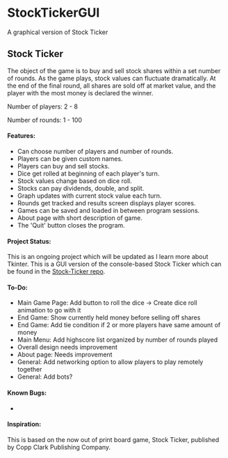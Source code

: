 # StockTickerGUI
A graphical version of Stock Ticker

## Stock Ticker

The object of the game is to buy and sell stock shares within a set number of rounds. As the game plays, stock values can fluctuate dramatically. At the end of the final round, all shares are sold off at market value, and the player with the most money is declared the winner.

Number of players: 2 - 8

Number of rounds: 1 - 100

#### Features:

* Can choose number of players and number of rounds.
* Players can be given custom names.
* Players can buy and sell stocks.
* Dice get rolled at beginning of each player's turn.
* Stock values change based on dice roll.
* Stocks can pay dividends, double, and split.
* Graph updates with current stock value each turn.
* Rounds get tracked and results screen displays player scores.
* Games can be saved and loaded in between program sessions.
* About page with short description of game.
* The 'Quit' button closes the program.

#### Project Status:

This is an ongoing project which will be updated as I learn more about Tkinter.
This is a GUI version of the console-based Stock Ticker which can be found in the [Stock-Ticker repo](https://github.com/ZacharyKeatings/Stock-Ticker).

#### To-Do:

* Main Game Page: Add button to roll the dice -> Create dice roll animation to go with it
* End Game: Show currently held money before selling off shares
* End Game: Add tie condition if 2 or more players have same amount of money
* Main Menu: Add highscore list organized by number of rounds played
* Overall design needs improvement
* About page: Needs improvement
* General: Add networking option to allow players to play remotely together
* General: Add bots?

#### Known Bugs:

* 

#### Inspiration:

This is based on the now out of print board game, Stock Ticker, published by Copp Clark Publishing Company.

